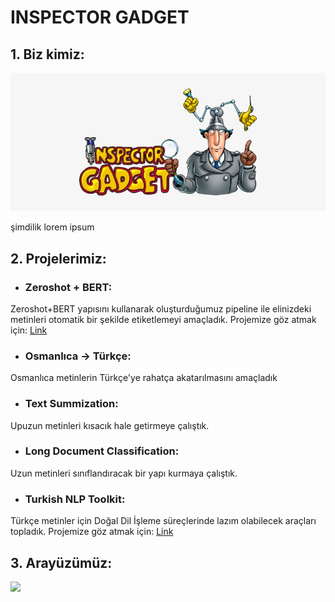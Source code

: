 # INSPECTOR GADGET
## 1. Biz kimiz:

<p align="center">
  <img src="https://github.com/inspectorgadgetteknofest/inspector-gadget-acikhack2021/blob/main/images/logo.png">
  
</p>


şimdilik lorem ipsum

## 2. Projelerimiz:
 * ### Zeroshot + BERT: <br>
 Zeroshot+BERT yapısını kullanarak oluşturduğumuz pipeline ile elinizdeki metinleri otomatik bir şekilde etiketlemeyi amaçladık. Projemize göz atmak için: <a href= "https://github.com/inspectorgadgetteknofest/inspector-gadget-acikhack2021/tree/main/Zeroshot"> Link </a>
 * ### Osmanlıca -> Türkçe: <br> 
 Osmanlıca metinlerin Türkçe'ye rahatça akatarılmasını amaçladık
 * ### Text Summization: <br> 
 Upuzun metinleri kısacık hale getirmeye çalıştık.
 * ### Long Document Classification: <br> 
 Uzun metinleri sınıflandıracak bir yapı kurmaya çalıştık.
 * ### Turkish NLP Toolkit: <br> 
 Türkçe metinler için Doğal Dil İşleme süreçlerinde lazım olabilecek araçları topladık. Projemize göz atmak için: <a href = "https://github.com/inspectorgadgetteknofest/inspector-gadget-acikhack2021/tree/main/ToolsTwitter"> Link </a>

## 3. Arayüzümüz:
![](https://user-images.githubusercontent.com/56072259/130344890-90e5e8df-bab7-44d7-8fa5-fa732ac0a490.gif)
